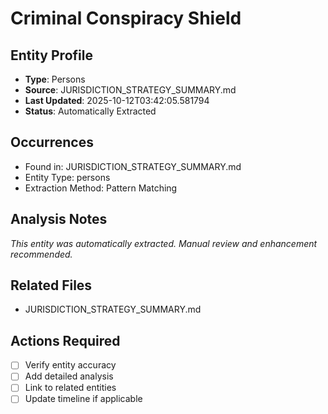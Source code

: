 # Criminal Conspiracy Shield

## Entity Profile
- **Type**: Persons
- **Source**: JURISDICTION_STRATEGY_SUMMARY.md
- **Last Updated**: 2025-10-12T03:42:05.581794
- **Status**: Automatically Extracted

## Occurrences
- Found in: JURISDICTION_STRATEGY_SUMMARY.md
- Entity Type: persons
- Extraction Method: Pattern Matching

## Analysis Notes
*This entity was automatically extracted. Manual review and enhancement recommended.*

## Related Files
- JURISDICTION_STRATEGY_SUMMARY.md

## Actions Required
- [ ] Verify entity accuracy
- [ ] Add detailed analysis
- [ ] Link to related entities
- [ ] Update timeline if applicable
